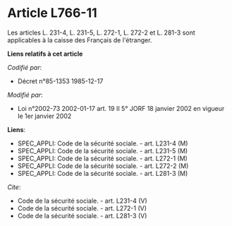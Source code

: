 # Article L766-11

Les articles L. 231-4, L. 231-5, L. 272-1, L. 272-2 et L. 281-3 sont applicables à la caisse des Français de l'étranger.

**Liens relatifs à cet article**

_Codifié par_:

  - Décret n°85-1353 1985-12-17

_Modifié par_:

  - Loi n°2002-73 2002-01-17 art. 19 II 5° JORF 18 janvier 2002 en vigueur le 1er janvier 2002

**Liens**:

  - SPEC_APPLI: Code de la sécurité sociale. - art. L231-4 (M)
  - SPEC_APPLI: Code de la sécurité sociale. - art. L231-5 (M)
  - SPEC_APPLI: Code de la sécurité sociale. - art. L272-1 (M)
  - SPEC_APPLI: Code de la sécurité sociale. - art. L272-2 (M)
  - SPEC_APPLI: Code de la sécurité sociale. - art. L281-3 (M)

_Cite_:

  - Code de la sécurité sociale. - art. L231-4 (V)
  - Code de la sécurité sociale. - art. L272-1 (V)
  - Code de la sécurité sociale. - art. L281-3 (V)

